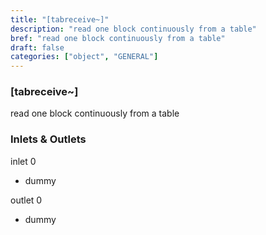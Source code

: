 ```yaml
---
title: "[tabreceive~]"
description: "read one block continuously from a table"
bref: "read one block continuously from a table"
draft: false
categories: ["object", "GENERAL"]
---
```


### [tabreceive~]

read one block continuously from a table

### Inlets & Outlets

inlet 0

 - dummy

outlet 0

 - dummy
 
